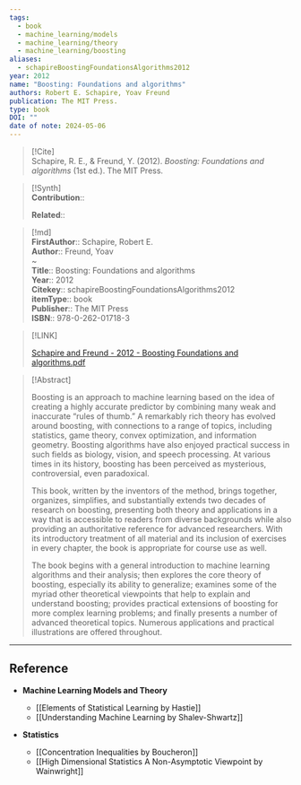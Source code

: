 ```yaml
---
tags:
  - book
  - machine_learning/models
  - machine_learning/theory
  - machine_learning/boosting
aliases:
  - schapireBoostingFoundationsAlgorithms2012
year: 2012
name: "Boosting: Foundations and algorithms"
authors: Robert E. Schapire, Yoav Freund
publication: The MIT Press.
type: book
DOI: ""
date of note: 2024-05-06
---
```


> [!Cite]  
> Schapire, R. E., & Freund, Y. (2012). _Boosting: Foundations and algorithms_ (1st ed.). The MIT Press.

>[!Synth]  
>**Contribution**::  
>  
>**Related**::   
>  
  
>[!md]  
> **FirstAuthor**:: Schapire, Robert E.  
> **Author**:: Freund, Yoav  
~  
> **Title**:: Boosting: Foundations and algorithms  
> **Year**:: 2012  
> **Citekey**:: schapireBoostingFoundationsAlgorithms2012  
> **itemType**:: book  
> **Publisher**:: The MIT Press  
> **ISBN**:: 978-0-262-01718-3  


> [!LINK]  
>  
> [Schapire and Freund - 2012 - Boosting Foundations and algorithms.pdf](file:///Users/lukexie/Zotero/storage/D5BDUYWC/Schapire%20and%20Freund%20-%202012%20-%20Boosting%20Foundations%20and%20algorithms.pdf) 


>[!Abstract]  
>  
> Boosting is an approach to machine learning based on the idea of creating a highly accurate predictor by combining many weak and inaccurate “rules of thumb.” A remarkably rich theory has evolved around boosting, with connections to a range of topics, including statistics, game theory, convex optimization, and information geometry. Boosting algorithms have also enjoyed practical success in such fields as biology, vision, and speech processing. At various times in its history, boosting has been perceived as mysterious, controversial, even paradoxical.
> 
> This book, written by the inventors of the method, brings together, organizes, simplifies, and substantially extends two decades of research on boosting, presenting both theory and applications in a way that is accessible to readers from diverse backgrounds while also providing an authoritative reference for advanced researchers. With its introductory treatment of all material and its inclusion of exercises in every chapter, the book is appropriate for course use as well.
> 
> The book begins with a general introduction to machine learning algorithms and their analysis; then explores the core theory of boosting, especially its ability to generalize; examines some of the myriad other theoretical viewpoints that help to explain and understand boosting; provides practical extensions of boosting for more complex learning problems; and finally presents a number of advanced theoretical topics. Numerous applications and practical illustrations are offered throughout.  







----
## Reference

- **Machine Learning Models and Theory**
	- [[Elements of Statistical Learning by Hastie]]
	- [[Understanding Machine Learning by Shalev-Shwartz]]


- **Statistics**
	- [[Concentration Inequalities by Boucheron]]
	- [[High Dimensional Statistics A Non-Asymptotic Viewpoint by Wainwright]]

